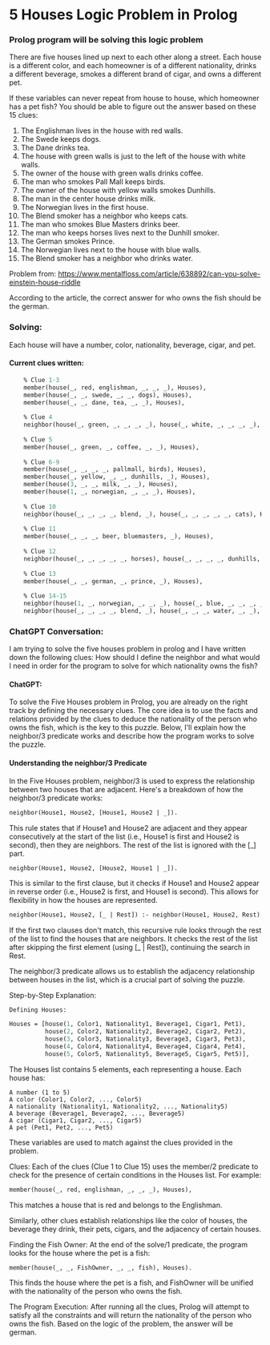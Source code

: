 # 5 Houses Logic Problem in Prolog

### Prolog program will be solving this logic problem
There are five houses lined up next to each other along a street. Each house is a different color, and each homeowner is of a different nationality, drinks a different beverage, smokes a different brand of cigar, and owns a different pet.

If these variables can never repeat from house to house, which homeowner has a pet fish? You should be able to figure out the answer based on these 15 clues:

1. The Englishman lives in the house with red walls.
2. The Swede keeps dogs.
3. The Dane drinks tea.
4. The house with green walls is just to the left of the house with white walls.
5. The owner of the house with green walls drinks coffee.
6. The man who smokes Pall Mall keeps birds.
7. The owner of the house with yellow walls smokes Dunhills.
8. The man in the center house drinks milk.
9. The Norwegian lives in the first house.
10. The Blend smoker has a neighbor who keeps cats.
11. The man who smokes Blue Masters drinks beer.
12. The man who keeps horses lives next to the Dunhill smoker.
13. The German smokes Prince.
14. The Norwegian lives next to the house with blue walls.
15. The Blend smoker has a neighbor who drinks water.

Problem from: https://www.mentalfloss.com/article/638892/can-you-solve-einstein-house-riddle

According to the article, the correct answer for who owns the fish should be the german.


### Solving:
Each house will have a number, color, nationality, beverage, cigar, and pet.

#### Current clues written:
```pl
    % Clue 1-3
    member(house(_, red, englishman, _, _, _), Houses),
    member(house(_, _, swede, _, _, dogs), Houses),
    member(house(_, _, dane, tea, _, _), Houses),
    
    % Clue 4
    neighbor(house(_, green, _, _, _, _), house(_, white, _, _, _, _), Houses),
    
    % Clue 5
    member(house(_, green, _, coffee, _, _), Houses),
    
    % Clue 6-9
    member(house(_, _, _, _, pallmall, birds), Houses),
    member(house(_, yellow, _, _, dunhills, _), Houses),
    member(house(3, _, _, milk, _, _), Houses),
    member(house(1, _, norwegian, _, _, _), Houses),
    
    % Clue 10
    neighbor(house(_, _, _, _, blend, _), house(_, _, _, _, _, cats), Houses),
    
    % Clue 11
    member(house(_, _, _, beer, bluemasters, _), Houses),
    
    % Clue 12
    neighbor(house(_, _, _, _, _, horses), house(_, _, _, _, dunhills, _), Houses),
    
    % Clue 13
    member(house(_, _, german, _, prince, _), Houses),
    
    % Clue 14-15
    neighbor(house(1, _, norwegian, _, _, _), house(_, blue, _, _, _, _), Houses),
    neighbor(house(_, _, _, _, blend, _), house(_, _, _, water, _, _), Houses).
```

### ChatGPT Conversation:
I am trying to solve the five houses problem in prolog and I have written down the following clues:
How should I define the neighbor and what would I need in order for the program to solve for which nationality owns the fish?

#### ChatGPT: 
To solve the Five Houses problem in Prolog, you are already on the right track by defining the necessary clues. The core idea is to use the facts and relations provided by the clues to deduce the nationality of the person who owns the fish, which is the key to this puzzle. Below, I'll explain how the neighbor/3 predicate works and describe how the program works to solve the puzzle.

#### Understanding the neighbor/3 Predicate

In the Five Houses problem, neighbor/3 is used to express the relationship between two houses that are adjacent. Here's a breakdown of how the neighbor/3 predicate works:
```pl
neighbor(House1, House2, [House1, House2 | _]).
```
This rule states that if House1 and House2 are adjacent and they appear consecutively at the start of the list (i.e., House1 is first and House2 is second), then they are neighbors. The rest of the list is ignored with the [_] part.
```pl
neighbor(House1, House2, [House2, House1 | _]).
```
This is similar to the first clause, but it checks if House1 and House2 appear in reverse order (i.e., House2 is first, and House1 is second). This allows for flexibility in how the houses are represented.
```pl
neighbor(House1, House2, [_ | Rest]) :- neighbor(House1, House2, Rest).
```
If the first two clauses don't match, this recursive rule looks through the rest of the list to find the houses that are neighbors. It checks the rest of the list after skipping the first element (using [_ | Rest]), continuing the search in Rest.

The neighbor/3 predicate allows us to establish the adjacency relationship between houses in the list, which is a crucial part of solving the puzzle.

Step-by-Step Explanation:

    Defining Houses:
```pl
Houses = [house(1, Color1, Nationality1, Beverage1, Cigar1, Pet1), 
          house(2, Color2, Nationality2, Beverage2, Cigar2, Pet2), 
          house(3, Color3, Nationality3, Beverage3, Cigar3, Pet3),
          house(4, Color4, Nationality4, Beverage4, Cigar4, Pet4), 
          house(5, Color5, Nationality5, Beverage5, Cigar5, Pet5)],
```
The Houses list contains 5 elements, each representing a house. Each house has:

    A number (1 to 5)
    A color (Color1, Color2, ..., Color5)
    A nationality (Nationality1, Nationality2, ..., Nationality5)
    A beverage (Beverage1, Beverage2, ..., Beverage5)
    A cigar (Cigar1, Cigar2, ..., Cigar5)
    A pet (Pet1, Pet2, ..., Pet5)

These variables are used to match against the clues provided in the problem.

Clues: Each of the clues (Clue 1 to Clue 15) uses the member/2 predicate to check for the presence of certain conditions in the Houses list. For example:
```pl
member(house(_, red, englishman, _, _, _), Houses),
```
This matches a house that is red and belongs to the Englishman.

Similarly, other clues establish relationships like the color of houses, the beverage they drink, their pets, cigars, and the adjacency of certain houses.

Finding the Fish Owner: At the end of the solve/1 predicate, the program looks for the house where the pet is a fish:
```pl
member(house(_, _, FishOwner, _, _, fish), Houses).
```
This finds the house where the pet is a fish, and FishOwner will be unified with the nationality of the person who owns the fish.

The Program Execution: After running all the clues, Prolog will attempt to satisfy all the constraints and will return the nationality of the person who owns the fish. Based on the logic of the problem, the answer will be german.